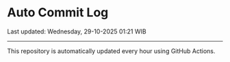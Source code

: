 # Auto Commit Log

Last updated: Wednesday, 29-10-2025 01:21 WIB

---

This repository is automatically updated every hour using GitHub Actions.
